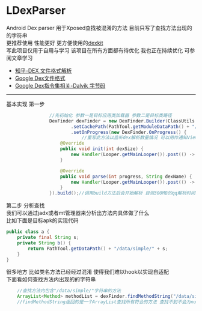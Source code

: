 # LDexParser
Android Dex parser
用于Xposed查找被混淆的方法 目前只写了查找方法出现的的字符串  
更推荐使用 性能更好 更方便使用的[dexkit](https://github.com/LuckyPray/DexKit)  
写此项目仅用于自用与学习 该项目在所有方面都有待优化 我也正在持续优化
可参阅文章学习   
- [知乎-DEX 文件格式解析](https://zhuanlan.zhihu.com/p/66800634)
- [Google Dex文件格式](https://source.android.google.cn/docs/core/runtime/dex-format?hl=zh-cn)
- [Google Dex指令集相关-Dalvik 字节码](https://source.android.google.cn/docs/core/runtime/dalvik-bytecode?hl=zh-cn)
---
基本实现 第一步
```java
                //先初始化 参数一是目标应用类加载器 参数二是目标类路径
                DexFinder dexFinder = new DexFinder.Builder(ClassUtils.getHostLoader(), HookEnv.getHostApkPath())
                        .setCachePath(PathTool.getModuleDataPath() + "/MethodFinderCache")//设置运行缓存路径 将使用本地内存代表堆内存 这样可以在解析大且多的dex时造成堆溢出
                        .setOnProgress(new DexFinder.OnProgress() {
                            //重写此方法以监听dex解析数量情况 可以用作通知View解析进度
                    @Override
                    public void init(int dexSize) {
                        new Handler(Looper.getMainLooper()).post(() -> loadingDialog.progressBar.setMax(dexSize));
                    }

                    @Override
                    public void parse(int progress, String dexName) {
                        new Handler(Looper.getMainLooper()).post(() -> loadingDialog.progressBar.setProgress(progress));
                    }
                }).build();//调用build方法后会开始解析 目测300MB的qq解析时间在20s内
```
第二步 分析查找  
我们可以通过jadx或者mt管理器来分析出方法内具体做了什么  
比如下面是目标apk的实现代码
```java
public class a {
    private final String s;
    private String b() {
        return PathTool.getDataPath() + "/data/simple/" + s;
    }
}
```  
很多地方 比如类名方法已经经过混淆 使得我们难以hook以实现自适配  
下面看如何查找方法内出现的的字符串
```java
    //查找方法内包含"/data/simple/"字符串的方法
    ArrayList<Method> methodList = dexFinder.findMethodString("/data/simple/");
    //findMethodString返回的是一个ArrayList查找所有符合的方法 查找不到不会为null而是为size == 0
```
